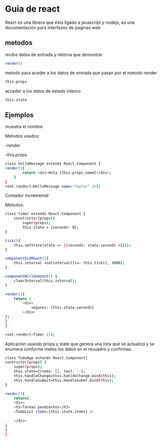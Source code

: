 # Guia de react

React es una librera que esta ligada a javascript y nodejs, es una documentación para interfazes de paginas web

## metodos
recibe datos de entrada y retórna que demostrar
~~~bash
render()
~~~

metodo para aceder a los datos de entrada que pasan por el metodo render
~~~bash
this.props
~~~

acceder a los datos de estado interno
~~~bash
this.state
~~~

## Ejemplos
muestra el nombre

Metodos usados:

-render

-this.props
~~~bash
class helloMessage extends React.Component {
render(){
        return <div>Hola {this.props.name}</div>;
    }
}
root.render(<HelloMessage name="Taylor" />);
~~~


Contador incremental

Metodos:

~~~bash
class timer extends React.Component {
    constructor(props){
        super(props);
        this.state = {seconds: 0};
}

tick(){
    this.setState(state => ({seconds: state.seconds +1}));
}

componentDidMount(){
    this.interval =setinterval(()=> this.tick(), 1000);
}

componentWillUnmoint() {
    clearInterval(this.interval);
}

render(){
    return (
        <div>
            segunos: {this.state.seconds}
        </div>
);
}
}

root.render(<Timer />);
~~~


Aplicación usando props y state que genera una lista que se actualiza y se enumera conforme metes los datos en el recuadro y confirmas.

~~~bash
class TodoApp extends React.Component{
contructor(props) {
    super(props);
    this.state={items: [], text: ''};
    this.handleChange=this.hanldeChange.bind(this);
    this.hondleSubmit=this.HandleSubmt.bind(this);
}

render(){
    return(
    <div> 
    <h3>Tareas pendientes</h3>
    <TodoList items={this.state.items} />
    
    </div>
)
}
}
~~~